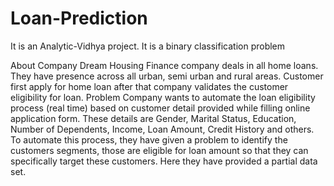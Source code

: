 # Loan-Prediction
It is an Analytic-Vidhya project. It is a binary classification problem

About Company
Dream Housing Finance company deals in all home loans. They have presence across all urban, semi urban and rural areas. Customer first apply for home loan after that company validates the customer eligibility for loan.
Problem
Company wants to automate the loan eligibility process (real time) based on customer detail provided while filling online application form. These details are Gender, Marital Status, Education, Number of Dependents, Income, Loan Amount, Credit History and others. To automate this process, they have given a problem to identify the customers segments, those are eligible for loan amount so that they can specifically target these customers. Here they have provided a partial data set.

